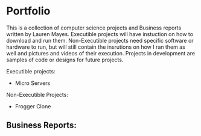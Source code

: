 # Portfolio
This is a collection of computer science projects and Business reports written by Lauren Mayes. Executible projects will have instuction on how to download and run them. Non-Executible projects need specific software or hardware to run, but will still contain the insrutions on how I ran them as well and pictures and videos of their execution. Projects in development are samples of code or designs for future projects. 


Executible projects:
- Micro Servers

Non-Executible Projects:
- Frogger Clone

Business Reports:
- 

